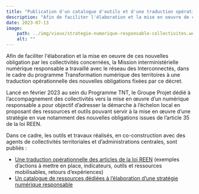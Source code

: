 ```yaml
---
title: "Publication d'un catalogue d'outils et d'une traduction opérationnelle pour la stratégie numérique responsable des collectivités"
description: "Afin de faciliter l'élaboration et la mise en oeuvre de ces nouvelles obligation par les collectivités concernées, la Mission interministérielle numérique responsable a travaillé avec le réseau des Interconnectés, dans le cadre du programme Transformation numérique des territoires à une traduction opérationnelle des nouvelles obligations fixées par ce décret."
date: 2023-07-13
image:
    path: ../img/vieux/strategie-numerique-responsable-collectivites.webp
    alt: ""
---
```

Afin de faciliter l'élaboration et la mise en oeuvre de ces nouvelles obligation par les collectivités concernées, la Mission interministérielle numérique responsable a travaillé avec le réseau des Interconnectés, dans le cadre du programme Transformation numérique des territoires à une traduction opérationnelle des nouvelles obligations fixées par ce décret.

Lancé en février 2023 au sein du Programme TNT, le Groupe Projet dédié à l’accompagnement des collectivités vers la mise en œuvre d’un numérique responsable a pour objectif d’adresser la démarche à l’échelon local en proposant des ressources et outils pouvant servir à la mise en œuvre d’une stratégie en vue notamment des nouvelles obligations issues de l’article 35 de la loi REEN.

Dans ce cadre, les outils et travaux réalisés, en co-construction avec des agents de collectivités territoriales et d’administrations centrales, sont publiés :

- [Une traduction opérationnelle des articles de la loi REEN](/publications/strategie-numerique-responsable-des-collectivites/) (exemples d’actions à mettre en place, indicateurs, outils et ressources mobilisables, retours d’expériences)
- [Un catalogue de ressources dédiées à l’élaboration d’une stratégie numérique responsable](/publications/strategie-numerique-responsable-des-collectivites/catalogue-outils/)
